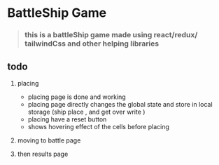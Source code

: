 # BattleShip Game

> ### this is a battleShip game made using react/redux/ tailwindCss and other helping libraries

## todo

1. placing

   - placing page is done and working
   - placing page directly changes the global state and store in local storage (ship place , and get over write )
   - placing have a reset button
   - shows hovering effect of the cells before placing

2. moving to battle page
3. then results page
